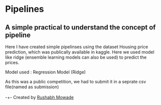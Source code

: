 # Pipelines
A simple practical to understand the concept of pipeline
--------------------------------------------------------------------------------------------------------
Here I have created simple pipelinses using the dataset Housing price prediction, which was publically available in kaggle. Here we used model like ridge (ensemble learning models can also be used) to predict the prices.

Model used : Regression Model (Ridge)

As this was a public competition, we had to submit it in a seprate csv file(named as submission)
<br><br> -+- Created by [Rushabh Mowade](https://github.com/RushabhMowade)

